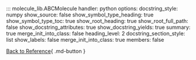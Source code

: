 ::: molecule_lib.ABCMolecule
    handler: python
    options:
        docstring_style: numpy
        show_source: false
        show_symbol_type_heading: true
        show_symbol_type_toc: true
        show_root_heading: true
        show_root_full_path: false
        show_docstring_attributes: true
        show_docstring_yields: true
        summary: true
        merge_init_into_class: false
        heading_level: 2
        docstring_section_style: list
        show_labels: false
        merge_init_into_class: true
        members: false


[Back to Reference](../index.md){ .md-button }
